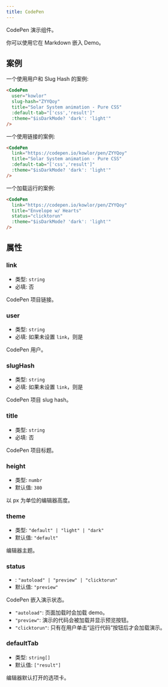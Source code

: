 ```yaml
---
title: CodePen
---
```


CodePen 演示组件。

你可以使用它在 Markdown 嵌入 Demo。

<!-- more -->

## 案例

一个使用用户和 Slug Hash 的案例:

<CodePen user="kowlor" slug-hash="ZYYQoy" title="Solar System animation - Pure CSS" :default-tab="['css','result']" :theme="$isDarkMode? 'dark': 'light'" />

```md
<CodePen
  user="kowlor"
  slug-hash="ZYYQoy"
  title="Solar System animation - Pure CSS"
  :default-tab="['css','result']"
  :theme="$isDarkMode? 'dark': 'light'"
/>
```

一个使用链接的案例:

<CodePen link="https://codepen.io/kowlor/pen/ZYYQoy" title="Solar System animation - Pure CSS" :default-tab="['css','result']" :theme="$isDarkMode? 'dark': 'light'" />

```md
<CodePen
  link="https://codepen.io/kowlor/pen/ZYYQoy"
  title="Solar System animation - Pure CSS"
  :default-tab="['css','result']"
  :theme="$isDarkMode? 'dark': 'light'"
/>
```

一个加载运行的案例:

<CodePen link="https://codepen.io/keginaring/pen/XWZazwW" title="Solar System animation - Pure CSS" status="clicktorun" :theme="$isDarkMode? 'dark': 'light'" />

```md
<CodePen
  link="https://codepen.io/kowlor/pen/ZYYQoy"
  title="Envelope w/ Hearts"
  status="clicktorun"
  :theme="$isDarkMode? 'dark': 'light'"
/>
```

## 属性

### link

- 类型: `string`
- 必填: 否

CodePen 项目链接。

### user

- 类型: `string`
- 必填: 如果未设置 `link`，则是

CodePen 用户。

### slugHash

- 类型: `string`
- 必填: 如果未设置 `link`，则是

CodePen 项目 slug hash。

### title

- 类型: `string`
- 必填: 否

CodePen 项目标题。

### height

- 类型: `numbr`
- 默认值: `380`

以 px 为单位的编辑器高度。

### theme

- 类型: `"default" | "light" | "dark"`
- 默认值: `"default"`

编辑器主题。

### status

- : `"autoload" | "preview" | "clicktorun"`
- 默认值: `"preview"`

CodePen 嵌入演示状态。

- `"autoload"`: 页面加载时会加载 demo。
- `"preview"`: 演示的代码会被加载并显示预览按钮。
- `"clicktorun"`: 只有在用户单击“运行代码”按钮后才会加载演示。

### defaultTab

- 类型: `string[]`
- 默认值: `["result"]`

编辑器默认打开的选项卡。
